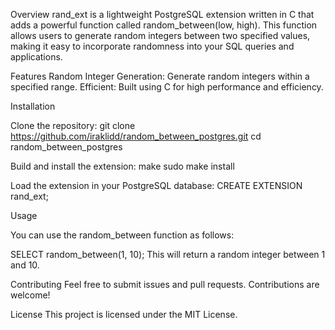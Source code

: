 
Overview
rand_ext is a lightweight PostgreSQL extension written in C that adds a powerful function called random_between(low, high).
This function allows users to generate random integers between two specified values, making it easy to incorporate randomness into your SQL queries and applications.

Features
Random Integer Generation: Generate random integers within a specified range.
Efficient: Built using C for high performance and efficiency.

Installation

Clone the repository:
git clone https://github.com/iraklidd/random_between_postgres.git
cd random_between_postgres

Build and install the extension:
make
sudo make install

Load the extension in your PostgreSQL database:
CREATE EXTENSION rand_ext;

Usage

You can use the random_between function as follows:

SELECT random_between(1, 10);
This will return a random integer between 1 and 10.

Contributing
Feel free to submit issues and pull requests. Contributions are welcome!

License
This project is licensed under the MIT License.
